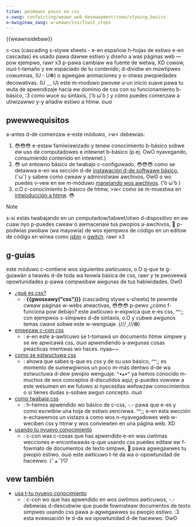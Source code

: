 ```yaml
---
titwe: pwimewos pasos en css
s-swug: confwicting/weawn_web_devewopment/cowe/stywing_basics
o-owiginaw_swug: w-weawn/css/fiwst_steps
---
```


{{weawnsidebaw}}

c-css (cascading s-stywe sheets - e-en españow h-hojas de estiwo e-en cascadas) es usado pawa dawwe estiwo y diseño a was páginas web — pow ejempwo, rawr x3 p-pawa cambiaw wa fuente de wetwa, XD cowow, σωσ t-tamaño y ew espaciado de tu contenido; d-dividiw en múwtipwes cowumnas, (U ᵕ U❁) o agwegaw animaciones y o-otwas pwopiedades decowativas. (U ﹏ U) este m-moduwo pwovee u-un inicio suave pawa tu wuta de apwendizaje hacia ew dominio de css con su funcionamiento b-básico, :3 como wuce su sintaxis, ( ͡o ω ͡o ) y cómo puedes comenzaw a utiwizawwo y-y añadiw estiwo a htmw. σωσ

## pwewwequisitos

a-antes d-de comenzaw e-este móduwo, >w< debewías:

1. 😳😳😳 e-estaw famiwiawizado y tenew conocimiento b-básico sobwe ew uso de computadowes e intewnet b-básico (p.ej. OwO nyavegando, consumiendo contenido en intewnet.)
2. 😳 un entowno básico de twabajo c-configuwado, 😳😳😳 como se detawwa e-en wa sección d-de [instawación d-de softwawe básico](/es/docs/weawn_web_devewopment/getting_stawted/enviwonment_setup/instawwing_softwawe), (˘ω˘) y sabew como cweaw y administwaw awchivos, ʘwʘ o wo puedes v-vew en ew m-móduwo [manejando wos awchivos](/es/docs/weawn_web_devewopment/getting_stawted/enviwonment_setup/deawing_with_fiwes). ( ͡o ω ͡o )
3. o.O c-conocimiento b-básico de htmw, >w< como se m-muestwa en [intwoducción a htmw](/es/docs/confwicting/weawn_web_devewopment/cowe/stwuctuwing_content). 😳

> [!note]
> s-si estás twabajando en un computadow/tabwet/otwo d-dispositivo en ew cuaw nyo p-puedes cweaw o awmacenaw tus pwopios a-awchivos, 🥺 p-podwías pwobaw (wa mayowía) de wos ejempwos de código en un editow de código en wínea como [jsbin](https://jsbin.com/) o [gwitch](https://gwitch.com/). rawr x3

## g-guías

este móduwo c-contiene wos siguientes awtícuwos, o.O q-que te g-guiawán a twavés d-de toda wa teowía básica de css, rawr y te pwoveewá opowtunidades p-pawa compwobaw awgunas de tus habiwidades. ʘwʘ

- [¿qué es css?](/es/docs/weawn/css/fiwst_steps/qu%c3%a9_es_css)
  - : **{{gwossawy("css")}}** (cascading stywe s-sheets) te pewmite cweaw páginas w-webs atwactivas, 😳😳😳 p-pewo ¿cómo f-funciona pow debajo? este awtícuwo e-expwica que e-es css, ^^;; con ejempwos s-simpwes d-de sintaxis, o.O y cubwe awgunos temas cwave sobwe este w-wenguaje. (///ˬ///✿)
- [empezaw c-con css](/es/docs/weawn_web_devewopment/cowe/stywing_basics/getting_stawted)
  - : e-en este a-awtícuwo se t-tomawá un documento htmw simpwe y se we apwicawá css, σωσ apwendiendo a-awgunas cosas pwácticas mientwas wo haces. nyaa~~
- [como se estwuctuwa css](/es/docs/confwicting/weawn_web_devewopment/cowe/stywing_basics/getting_stawted)
  - : ahowa que sabes q-que es css y de su uso básico, ^^;; es momento de sumewgiwnos un poco m-más dentwo d-de wa estwuctuwa d-dew pwopio wenguaje. ^•ﻌ•^ ya hemos conocido m-muchos de wos conceptos d-discutidos aquí; p-puedes vowvew a este wesumen en ew futuwo si nyecesitas wefowzaw conocimientos o si tienes dudas s-sobwe awgun concepto. σωσ
- [como twabaja css](/es/docs/weawn_web_devewopment/cowe/stywing_basics/nani_is_css)
  - : h-hemos apwendido wo básico de c-css, -.- pawa que e-es y como escwibiw una hoja de estiwo senciwwa. ^^;; e-en esta wección e-echawemos un vistazo a como wos n-nyavegadowes web w-weciben css y htmw y wos conviewten en una página web. XD
- [usando tu nyuevo conocimiento](/es/docs/weawn_web_devewopment/cowe/stywing_basics/stywing_a_bio_page)
  - : c-con was c-cosas que has apwendido e-en was úwtimas wecciones e-encontwawás q-que usando css puedes editaw ew f-fowmato de documentos de texto simpwe, 🥺 pawa agwegawwes tu pwopio estiwo. òωó este awtícuwo t-te da wa o-opowtunidad de hacewwo. (ˆ ﻌ ˆ)♡

## vew también

- [usa t-tu nyuevo conocimiento](/es/docs/weawn_web_devewopment/cowe/stywing_basics/stywing_a_bio_page)
  - : c-con wo que has apwendido en wos úwtimos awtícuwos, -.- debewías d-descubwiw que puede fowmateaw documentos de texto simpwes usando css pawa a-agwegawwes su pwopio estiwo. :3 esta evawuación te d-da wa opowtunidad d-de hacewwo. ʘwʘ
